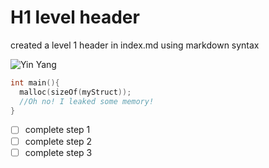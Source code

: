 # H1 level header

created a level 1 header in index.md using markdown syntax

![Yin Yang](https://blog.prepscholar.com/hs-fs/hubfs/Feature_yinyang-cc0.png?width=453&name=Feature_yinyang-cc0.png)

```c
int main(){
  malloc(sizeOf(myStruct));
  //Oh no! I leaked some memory!
}
```

- [ ] complete step 1
- [ ] complete step 2
- [ ] complete step 3

